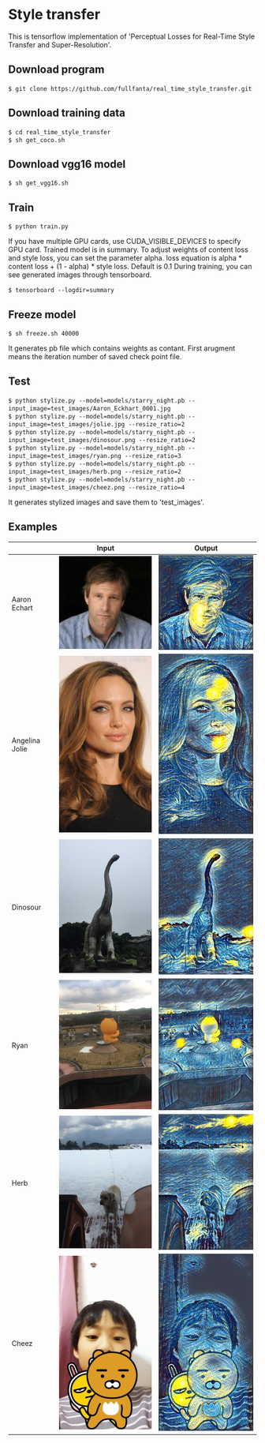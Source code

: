 # Style transfer
This is tensorflow implementation of 'Perceptual Losses for Real-Time Style Transfer and Super-Resolution'.

## Download program
```
$ git clone https://github.com/fullfanta/real_time_style_transfer.git
```

## Download training data
```
$ cd real_time_style_transfer
$ sh get_coco.sh
```

## Download vgg16 model
```
$ sh get_vgg16.sh
```

## Train
```
$ python train.py
```
If you have multiple GPU cards, use CUDA_VISIBLE_DEVICES to specify GPU card.
Trained model is in summary.
To adjust weights of content loss and style loss, you can set the parameter alpha. loss equation is alpha * content loss + (1 - alpha) * style loss. Default is 0.1
During training, you can see generated images through tensorboard.
```
$ tensorboard --logdir=summary
```


## Freeze model
```
$ sh freeze.sh 40000
```
It generates pb file which contains weights as contant.
First arugment means the iteration number of saved check point file.

## Test
```
$ python stylize.py --model=models/starry_night.pb --input_image=test_images/Aaron_Eckhart_0001.jpg
$ python stylize.py --model=models/starry_night.pb --input_image=test_images/jolie.jpg --resize_ratio=2
$ python stylize.py --model=models/starry_night.pb --input_image=test_images/dinosour.png --resize_ratio=2
$ python stylize.py --model=models/starry_night.pb --input_image=test_images/ryan.png --resize_ratio=3
$ python stylize.py --model=models/starry_night.pb --input_image=test_images/herb.png --resize_ratio=2
$ python stylize.py --model=models/starry_night.pb --input_image=test_images/cheez.png --resize_ratio=4
```
It generates stylized images and save them to 'test_images'.


## Examples
|    | Input | Output |
|----|-------|--------|
|Aaron Echart|<img src='test_images/Aaron_Eckhart_0001.jpg' width='256px'>|<img src='test_images/Aaron_Eckhart_0001_output.jpg' width='256px'>|
|Angelina Jolie|<img src='test_images/jolie.jpg' width='256px'>|<img src='test_images/jolie_output.jpg' width='256px'>|
|Dinosour|<img src='test_images/dinosour.png' width='256px'>|<img src='test_images/dinosour_output.jpg' width='256px'>|
|Ryan|<img src='test_images/ryan.png' width='256px'>|<img src='test_images/ryan_output.jpg' width='256px'>|
|Herb|<img src='test_images/herb.png' width='256px'>|<img src='test_images/herb_output.jpg' width='256px'>|
|Cheez|<img src='test_images/cheez.png' width='256px'>|<img src='test_images/cheez_output.jpg' width='256px'>|

